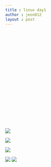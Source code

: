 ```yaml
---
title : linux day1
author : jeon012
layout : post
---
```

<p><img src="스크린샷 2018-08-18 오후 11.23.00.png" alt=""></p>
<p><img src="스크린샷 2018-08-18 오후 11.27.10.png" alt=""></p>
<p><img src="스크린샷 2018-08-18 오후 11.27.29.png" alt=""></p>
<p><img src="스크린샷 2018-08-18 오후 11.34.55.png" alt=""></p>
<p><img src="스크린샷 2018-08-18 오후 11.35.25.png" alt=""></p>
<p><img src="스크린샷 2018-08-18 오후 11.35.43.png" alt=""></p>
<p><img src="스크린샷 2018-08-18 오후 11.36.03.png" alt=""></p>
<p><img src="스크린샷 2018-08-18 오후 11.36.20.png" alt=""></p>
<p><img src="스크린샷 2018-08-18 오후 11.36.37.png" alt=""></p>
<p><img src="스크린샷 2018-08-18 오후 11.39.02.png" alt=""></p>
<p><img src="스크린샷 2018-08-18 오후 11.39.19.png" alt=""></p>
<p><img src="스크린샷 2018-08-18 오후 11.39.40.png" alt=""></p>
<p><img src="스크린샷 2018-08-18 오후 11.39.52.png" alt=""></p>
<p><img src="스크린샷 2018-08-18 오후 11.40.05.png" alt=""></p>
<p><img src="스크린샷 2018-08-18 오후 11.40.15.png" alt=""></p>
<p><img src="스크린샷 2018-08-18 오후 11.40.29.png" alt=""></p>
<p><img src="스크린샷 2018-08-18 오후 11.47.47.png" alt=""></p>
<p><img src="스크린샷 2018-08-18 오후 11.48.11.png" alt=""></p>
<p><img src="스크린샷 2018-08-18 오후 11.48.30.png" alt=""></p>
<p><img src="스크린샷 2018-08-18 오후 11.48.48.png" alt=""></p>
<p><img src="스크린샷 2018-08-18 오후 11.49.06.png" alt=""></p>
<p><img src="스크린샷 2018-08-18 오후 11.49.19.png" alt=""></p>
<p><img src="스크린샷 2018-08-18 오후 11.49.33.png"></p>
<p><img src="스크린샷 2018-08-18 오후 11.49.50.png"></p>
<p><img src="스크린샷 2018-08-18 오후 11.50.09.png"></p>
<img src="스크린샷 2018-08-18 오후 11.50.21.png">
<img src="스크린샷 2018-08-18 오후 11.50.32.png">
